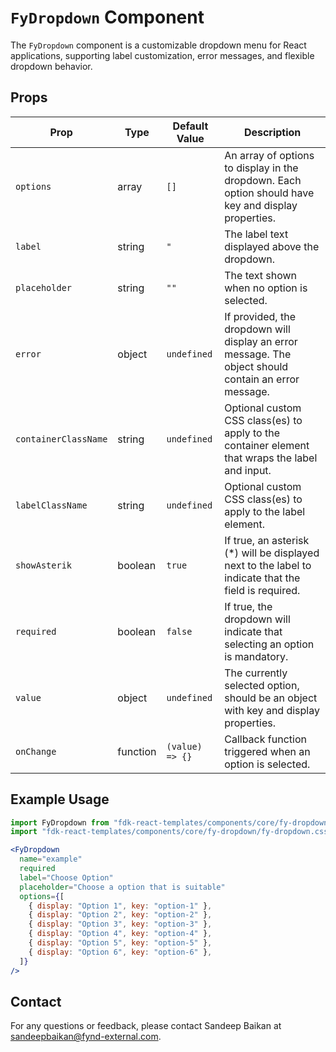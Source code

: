 # `FyDropdown` Component

The `FyDropdown` component is a customizable dropdown menu for React applications, supporting label customization, error messages, and flexible dropdown behavior.

## Props

| Prop                  | Type                                            | Default Value       | Description                                                                                       |
|---------------------|------------|--------------------------------------|---------------------------------------------------------------------------------------------------|
| `options`             | array                                           | `[]`                 | An array of options to display in the dropdown. Each option should have key and display properties.   |
| `label`               | string                                          | `"`                  | The label text displayed above the dropdown.  |
| `placeholder`         | string                                          | `""`                 | The text shown when no option is selected.  |
| `error`               | object                                          | `undefined`          | If provided, the dropdown will display an error message. The object should contain an error message.  |
| `containerClassName`  | string                                          | `undefined`          | Optional custom CSS class(es) to apply to the container element that wraps the label and input.                                   |
| `labelClassName`      | string                                          | `undefined`          | Optional custom CSS class(es) to apply to the label element.
| `showAsterik`         | boolean                                         | `true`               | If true, an asterisk (*) will be displayed next to the label to indicate that the field is required.
| `required`            | boolean                                         | `false`              | If true, the dropdown will indicate that selecting an option is mandatory.
| `value`               | object                                          | `undefined`          | The currently selected option, should be an object with key and display properties.
| `onChange`            | function                                        | `(value) => {}`      | Callback function triggered when an option is selected.

## Example Usage

```jsx
import FyDropdown from "fdk-react-templates/components/core/fy-dropdown/fy-dropdown";
import "fdk-react-templates/components/core/fy-dropdown/fy-dropdown.css";

<FyDropdown
  name="example"
  required
  label="Choose Option"
  placeholder="Choose a option that is suitable"
  options={[
    { display: "Option 1", key: "option-1" },
    { display: "Option 2", key: "option-2" },
    { display: "Option 3", key: "option-3" },
    { display: "Option 4", key: "option-4" },
    { display: "Option 5", key: "option-5" },
    { display: "Option 6", key: "option-6" },
  ]}
/>
```

## Contact

For any questions or feedback, please contact Sandeep Baikan at [sandeepbaikan@fynd-external.com](mailto:sandeepbaikan@fynd-external.com).

